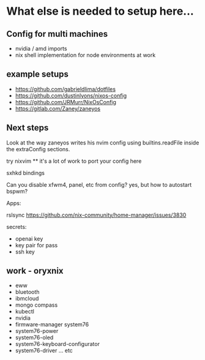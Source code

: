 # What else is needed to setup here...

## Config for multi machines

- nvidia / amd imports
- nix shell implementation for node environments at work

## example setups

- https://github.com/gabrieldlima/dotfiles
- https://github.com/dustinlyons/nixos-config
- https://github.com/JRMurr/NixOsConfig
- https://gitlab.com/Zaney/zaneyos

## Next steps

Look at the way zaneyos writes his nvim config using builtins.readFile inside the extraConfig sections.

try nixvim \*\* it's a lot of work to port your config here

sxhkd bindings

Can you disable xfwm4, panel, etc from config?
yes, but how to autostart bspwm?

Apps:

rslsync
https://github.com/nix-community/home-manager/issues/3830

secrets:

- openai key
- key pair for pass
- ssh key

## work - oryxnix

- eww
- bluetooth
- ibmcloud
- mongo compass
- kubectl
- nvidia
- firmware-manager system76
- system76-power
- system76-oled
- system76-keyboard-configurator
- system76-driver ... etc
